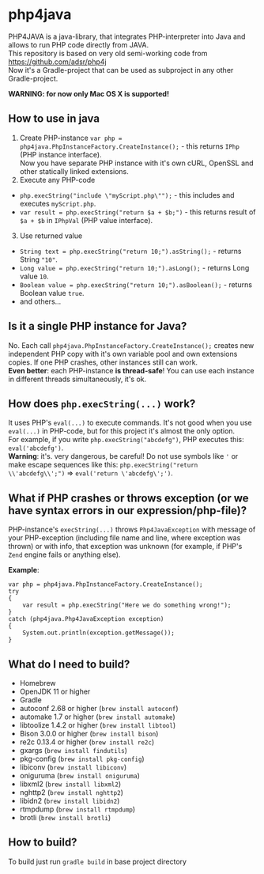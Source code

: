 # php4java
PHP4JAVA is a java-library, that integrates PHP-interpreter into Java and allows to run PHP code directly from JAVA.<br>
This repository is based on very old semi-working code from https://github.com/adsr/php4j<br>
Now it's a Gradle-project that can be used as subproject in any other Gradle-project.<br>

**WARNING: for now only Mac OS X is supported!**

## How to use in java
1. Create PHP-instance
`var php = php4java.PhpInstanceFactory.CreateInstance();` - this returns `IPhp` (PHP instance interface).<br>
Now you have separate PHP instance with it's own cURL, OpenSSL and other statically linked extensions.<br>
2. Execute any PHP-code
- `php.execString("include \"myScript.php\"");` - this includes and executes `myScript.php`.
- `var result = php.execString("return $a + $b;")` - this returns result of `$a + $b` in `IPhpVal` (PHP value interface).
3. Use returned value
- `String text = php.execString("return 10;").asString();` - returns String `"10"`.
- `Long value = php.execString("return 10;").asLong();` - returns Long value `10`.
- `Boolean value = php.execString("return 10;").asBoolean();` - returns Boolean value `true`.
- and others...

## Is it a single PHP instance for Java?
No. Each call `php4java.PhpInstanceFactory.CreateInstance();` creates new independent PHP copy with it's own variable pool and own extensions copies. If one PHP crashes, other instances still can work.<br>
**Even better**: each PHP-instance **is thread-safe**! You can use each instance in different threads simultaneously, it's ok.<br>

## How does `php.execString(...)` work?
It uses PHP's `eval(...)` to execute commands. It's not good when you use `eval(...)` in PHP-code, but for this project it's almost the only option.<br>
For example, if you write `php.execString("abcdefg")`, PHP executes this: `eval('abcdefg')`.<br>
**Warning**: it's. very dangerous, be careful! Do not use symbols like `'` or make escape sequences like this: `php.execString("return \\'abcdefg\\';")` => `eval('return \'abcdefg\';')`.<br>

## What if PHP crashes or throws exception (or we have syntax errors in our expression/php-file)?
PHP-instance's `execString(...)` throws `Php4JavaException` with message of your PHP-exception (including file name and line, where exception was thrown) or with info, that exception was unknown (for example, if PHP's `Zend` engine fails or anything else).<br>

**Example**:
```
var php = php4java.PhpInstanceFactory.CreateInstance();
try
{
    var result = php.execString("Here we do something wrong!");
}
catch (php4java.Php4JavaException exception)
{
    System.out.println(exception.getMessage());
}
```

## What do I need to build?
- Homebrew
- OpenJDK 11 or higher
- Gradle
- autoconf 2.68 or higher (`brew install autoconf`)
- automake 1.7 or higher (`brew install automake`)
- libtoolize 1.4.2 or higher (`brew install libtool`)
- Bison 3.0.0 or higher (`brew install bison`)
- re2c 0.13.4 or higher (`brew install re2c`)
- gxargs (`brew install findutils`)
- pkg-config (`brew install pkg-config`)
- libiconv (`brew install libiconv`)
- oniguruma (`brew install oniguruma`)
- libxml2 (`brew install libxml2`)
- nghttp2 (`brew install nghttp2`)
- libidn2 (`brew install libidn2`)
- rtmpdump (`brew install rtmpdump`)
- brotli (`brew install brotli`)

## How to build?
To build just run `gradle build` in base project directory